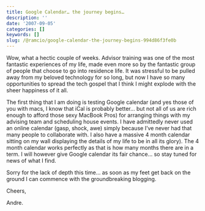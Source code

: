 ```yaml
---
title: Google Calendar… the journey begins…
description: ''
date: '2007-09-05'
categories: []
keywords: []
slug: /@ramcio/google-calendar-the-journey-begins-994d86f3fe0b
---
```


Wow, what a hectic couple of weeks. Advisor training was one of the most fantastic experiences of my life, made even more so by the fantastic group of people that choose to go into residence life. It was stressful to be pulled away from my beloved technology for so long, but now I have so many opportunities to spread the tech gospel that I think I might explode with the sheer happiness of it all.

The first thing that I am doing is testing Google calendar (and yes those of you with macs, I know that iCal is probably better… but not all of us are rich enough to afford those sexy MacBook Pros) for arranging things with my advising team and scheduling house events. I have admittedly never used an online calendar (gasp, shock, awe) simply because I’ve never had that many people to collaborate with. I also have a massive 4 month calendar sitting on my wall displaying the details of my life to be in all its glory). The 4 month calendar works perfectly as that is how many months there are in a term. I will however give Google calendar its fair chance… so stay tuned for news of what I find.

Sorry for the lack of depth this time… as soon as my feet get back on the ground I can commence with the groundbreaking blogging.

Cheers,

Andre.